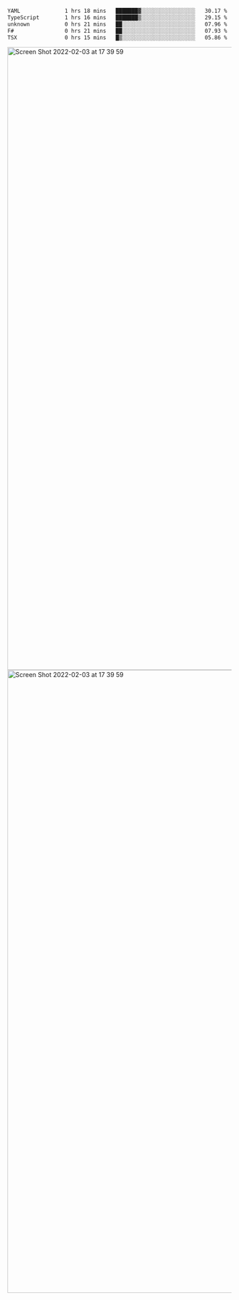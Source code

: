 <!--START_SECTION:waka-->

```txt
YAML              1 hrs 18 mins   ███████▓░░░░░░░░░░░░░░░░░   30.17 %
TypeScript        1 hrs 16 mins   ███████▒░░░░░░░░░░░░░░░░░   29.15 %
unknown           0 hrs 21 mins   ██░░░░░░░░░░░░░░░░░░░░░░░   07.96 %
F#                0 hrs 21 mins   ██░░░░░░░░░░░░░░░░░░░░░░░   07.93 %
TSX               0 hrs 15 mins   █▒░░░░░░░░░░░░░░░░░░░░░░░   05.86 %
```

<!--END_SECTION:waka-->

<img width="1400" alt="Screen Shot 2022-02-03 at 17 39 59" src="https://user-images.githubusercontent.com/45716542/152387304-f2b60485-53a6-4f4b-a818-5cefb1b0c0ae.png">
<img width="1400" alt="Screen Shot 2022-02-03 at 17 39 59" src="https://user-images.githubusercontent.com/45716542/152387273-ea5cdf21-2a45-44da-8bef-00c1763b1d42.png">
